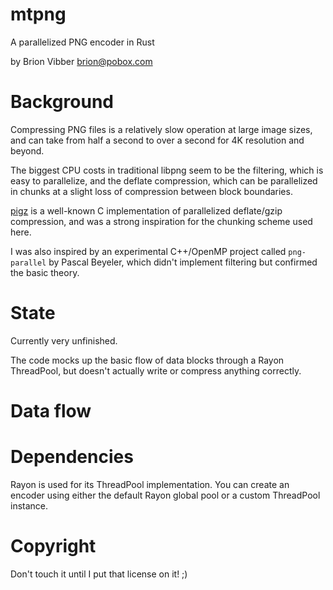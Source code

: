 # mtpng

A parallelized PNG encoder in Rust

by Brion Vibber <brion@pobox.com>

# Background

Compressing PNG files is a relatively slow operation at large image sizes, and can take from half a second to over a second for 4K resolution and beyond.

The biggest CPU costs in traditional libpng seem to be the filtering, which is easy to parallelize, and the deflate compression, which can be parallelized in chunks at a slight loss of compression between block boundaries.

[pigz](https://zlib.net/pigz/) is a well-known C implementation of parallelized deflate/gzip compression, and was a strong inspiration for the chunking scheme used here.

I was also inspired by an experimental C++/OpenMP project called `png-parallel` by Pascal Beyeler, which didn't implement filtering but confirmed the basic theory.

# State

Currently very unfinished.

The code mocks up the basic flow of data blocks through a Rayon ThreadPool, but doesn't actually write or compress anything correctly.

# Data flow

[diagram]: png-data-flow.png

# Dependencies

Rayon is used for its ThreadPool implementation. You can create an encoder using either the default Rayon global pool or a custom ThreadPool instance.

# Copyright

Don't touch it until I put that license on it! ;)
